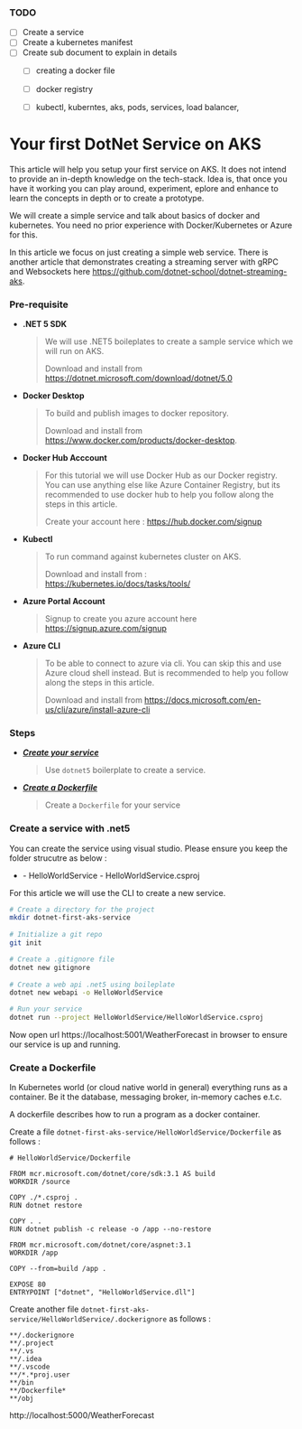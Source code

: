 ### TODO

- [ ] Create a service
- [ ] Create a kubernetes manifest
- [ ] Create sub document to explain in details
  - [ ] creating a docker file
  - [ ] docker registry
  - [ ] kubectl, kuberntes, aks, pods, services, load balancer,



# Your first DotNet Service on AKS

This article will help you setup your first service on AKS. It does not intend to provide an in-depth knowledge on the tech-stack. Idea is, that once you have it working you can play around, experiment, eplore and enhance to learn the concepts in depth or to create a prototype.



We will create a simple service and talk about basics of docker and kubernetes. You need no prior experience with Docker/Kubernetes or Azure for this.



In this article we focus on just creating a simple web service. There is another article that demonstrates creating a streaming server with gRPC and Websockets here https://github.com/dotnet-school/dotnet-streaming-aks.



### Pre-requisite

- **.NET 5 SDK**

  > We will use .NET5 boileplates to create a sample service which we will run on AKS.
  >
  > Download and install from  https://dotnet.microsoft.com/download/dotnet/5.0

- **Docker Desktop** 

  > To build and publish images to docker repository. 
  >
  > Download and install from https://www.docker.com/products/docker-desktop.

- **Docker Hub Acccount**

  > For this tutorial we will use Docker Hub as our Docker registry. You can use anything else like Azure Container Registry, but its recommended to use docker hub to help you follow along the steps in this article.
  >
  > Create your account here : https://hub.docker.com/signup

- **Kubectl**

  > To run command against kubernetes cluster on AKS.
  >
  > Download and install from : https://kubernetes.io/docs/tasks/tools/

- **Azure Portal Account**

  > Signup to create you azure account here https://signup.azure.com/signup

- **Azure CLI**

  > To be able to connect to azure via cli. You can skip this and use Azure cloud shell instead. But is recommended to help you follow along the steps in this article.
  >
  > Download and install from https://docs.microsoft.com/en-us/cli/azure/install-azure-cli



### Steps

- [***Create your service***](#create-first-service)

  > Use `dotnet5` boilerplate to create a service. 
  
- ***[Create a Dockerfile](#run-as-docker-container)***

  > Create a `Dockerfile` for your service





<a name="create-first-service"></a>

### Create a service with .net5

You can create the service using visual studio. Please ensure you keep the folder strucutre as below : 

- <repository>
  - HelloWorldService
    - HelloWorldService.csproj
    
    

For this article we will use the CLI to create a new service.

```bash
# Create a directory for the project
mkdir dotnet-first-aks-service
  
# Initialize a git repo
git init

# Create a .gitignore file
dotnet new gitignore
  
# Create a web api .net5 using boileplate
dotnet new webapi -o HelloWorldService

# Run your service 
dotnet run --project HelloWorldService/HelloWorldService.csproj
```



Now open url https://localhost:5001/WeatherForecast in browser to ensure our service is up and running.



<a name="run-as-docker-container"></a>

### Create a Dockerfile

In Kubernetes world (or cloud native world in general) everything runs as a container. Be it the database, messaging broker, in-memory caches e.t.c.

A dockerfile describes how to run a program as a docker container.

Create a file `dotnet-first-aks-service/HelloWorldService/Dockerfile` as follows : 

```
# HelloWorldService/Dockerfile

FROM mcr.microsoft.com/dotnet/core/sdk:3.1 AS build
WORKDIR /source

COPY ./*.csproj .
RUN dotnet restore

COPY . .
RUN dotnet publish -c release -o /app --no-restore

FROM mcr.microsoft.com/dotnet/core/aspnet:3.1
WORKDIR /app

COPY --from=build /app .

EXPOSE 80  
ENTRYPOINT ["dotnet", "HelloWorldService.dll"]
```



Create another file `dotnet-first-aks-service/HelloWorldService/.dockerignore` as follows : 

```
**/.dockerignore
**/.project
**/.vs
**/.idea
**/.vscode
**/*.*proj.user
**/bin
**/Dockerfile*
**/obj
```





http://localhost:5000/WeatherForecast 
